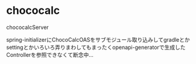 # chococalc
chococalcServer

spring-initializerにChocoCalcOASをサブモジュール取り込みしてgradleとかsettingとかいろいろ弄りまわしてもまったくopenapi-generatorで生成したControllerを参照できなくて断念中…
